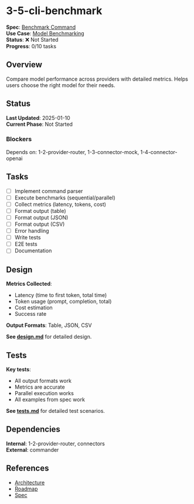 # 3-5-cli-benchmark

**Spec**: [Benchmark Command](../../../../../products/anygpt/specs/anygpt/cli/benchmark.md)  
**Use Case**: [Model Benchmarking](../../../../../products/anygpt/use-cases/model-benchmarking.md)  
**Status**: ❌ Not Started  
**Progress**: 0/10 tasks

## Overview

Compare model performance across providers with detailed metrics. Helps users choose the right model for their needs.

## Status

**Last Updated**: 2025-01-10  
**Current Phase**: Not Started

### Blockers
Depends on: 1-2-provider-router, 1-3-connector-mock, 1-4-connector-openai

## Tasks

- [ ] Implement command parser
- [ ] Execute benchmarks (sequential/parallel)
- [ ] Collect metrics (latency, tokens, cost)
- [ ] Format output (table)
- [ ] Format output (JSON)
- [ ] Format output (CSV)
- [ ] Error handling
- [ ] Write tests
- [ ] E2E tests
- [ ] Documentation

## Design

**Metrics Collected**:
- Latency (time to first token, total time)
- Token usage (prompt, completion, total)
- Cost estimation
- Success rate

**Output Formats**: Table, JSON, CSV

**See [design.md](./design.md)** for detailed design.

## Tests

**Key tests**:
- All output formats work
- Metrics are accurate
- Parallel execution works
- All examples from spec work

**See [tests.md](./tests.md)** for detailed test scenarios.

## Dependencies

**Internal**: 1-2-provider-router, connectors  
**External**: commander

## References

- [Architecture](../../architecture.md)
- [Roadmap](../../roadmap.md)
- [Spec](../../../../../products/anygpt/specs/anygpt/cli/benchmark.md)
